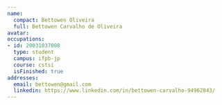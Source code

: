 ```yaml
---
name:
  compact: Bettowen Oliveira
  full: Bettowen Carvalho de Oliveira
avatar:
occupations:
- id: 20031037008
  type: student
  campus: ifpb-jp
  course: cstsi
  isFinished: true
addresses:
  email: bettowen@gmail.com
  linkedin: https://www.linkedin.com/in/bettowen-carvalho-94962843/
---
```

